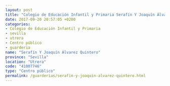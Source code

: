 ```yaml
---
layout: post
title: "Colegio de Educación Infantil y Primaria Serafín Y Joaquín Álvarez Quintero"
date: 2017-09-20 20:57:05 +0200
categories:
- Colegio de Educación Infantil y Primaria
- sevilla
- utrera
- Centro público
- guarderia
name: "Serafín Y Joaquín Álvarez Quintero"
province: "Sevilla"
location: "Utrera"
code: "41007746"
type: "Centro público"
permalink: /guarderias/serafin-y-joaquin-alvarez-quintero.html
---
```

